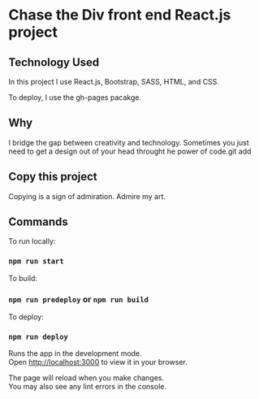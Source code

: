 # Chase the Div front end React.js project

## Technology Used

In this project I use React.js, Bootstrap, SASS, HTML, and CSS.

To deploy, I use the gh-pages pacakge.

## Why

I bridge the gap between creativity and technology. Sometimes you just need to get a design out of your head throught he power of code.git add

## Copy this project

Copying is a sign of admiration. Admire my art.

## Commands

To run locally:

### `npm run start`

To build:

### `npm run predeploy` or `npm run build`

To deploy:

### `npm run deploy`

Runs the app in the development mode.\
Open [http://localhost:3000](http://localhost:3000) to view it in your browser.

The page will reload when you make changes.\
You may also see any lint errors in the console.